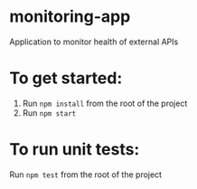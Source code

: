 # monitoring-app
Application to monitor health of external APIs


# To get started:
1. Run `npm install` from the root of the project
2. Run `npm start`

# To run unit tests:
Run `npm test` from the root of the project

